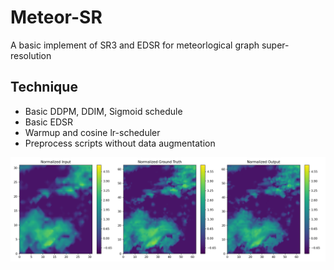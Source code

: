 # Meteor-SR
A basic implement of SR3 and EDSR for meteorlogical graph super-resolution

## Technique
- Basic DDPM, DDIM, Sigmoid schedule
- Basic EDSR
- Warmup and cosine lr-scheduler
- Preprocess scripts without data augmentation

![A basic sample using SR3](sample.png)